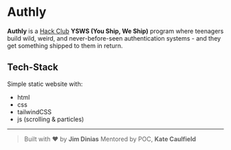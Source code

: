 # Authly

**Authly** is a [Hack Club](https://hackclub.com) **YSWS (You Ship, We Ship)** program where teenagers build wild, weird, and never-before-seen authentication systems - and they get something shipped to them in return.

## Tech-Stack
Simple static website with:
- html
- css
- tailwindCSS
- js (scrolling & particles)

---

> Built with ❤️ by **Jim Dinias**
> Mentored by POC, **Kate Caulfield**
